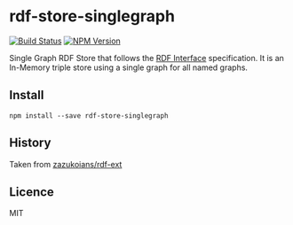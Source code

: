 # rdf-store-singlegraph

[![Build Status](https://travis-ci.org/rdf-ext/rdf-store-singlegraph.svg?branch=master)](https://travis-ci.org/rdf-ext/rdf-store-singlegraph)
[![NPM Version](https://img.shields.io/npm/v/rdf-store-singlegraph.svg?style=flat)](https://npm.im/rdf-store-singlegraph)

Single Graph RDF Store that follows the [RDF Interface](http://bergos.github.io/rdf-ext-spec/) specification. It is an In-Memory triple store using a single graph for all named graphs.

## Install

```
npm install --save rdf-store-singlegraph
```

## History

Taken from [zazukoians/rdf-ext](https://github.com/zazukoians/rdf-ext)

## Licence

MIT